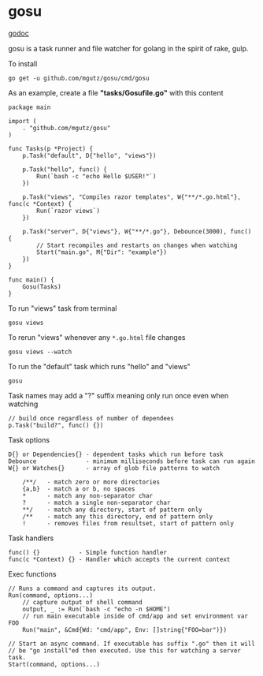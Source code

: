 # gosu

[godoc](https://godoc.org/github.com/mgutz/gosu)

gosu is a task runner and file watcher for golang in the spirit of
rake, gulp.

To install

    go get -u github.com/mgutz/gosu/cmd/gosu

As an example, create a file **"tasks/Gosufile.go"** with this content

    package main

    import (
        . "github.com/mgutz/gosu"
    )

    func Tasks(p *Project) {
        p.Task("default", D{"hello", "views"})

        p.Task("hello", func() {
            Run(`bash -c "echo Hello $USER!"`)
        })

        p.Task("views", "Compiles razor templates", W{"**/*.go.html"}, func(c *Context) {
            Run(`razor views`)
        })

        p.Task("server", D{"views"}, W{"**/*.go"}, Debounce(3000), func() {
            // Start recompiles and restarts on changes when watching
            Start("main.go", M{"Dir": "example"})
        })
    }

    func main() {
        Gosu(Tasks)
    }

To run "views" task from terminal

    gosu views

To rerun "views" whenever any `*.go.html` file changes

    gosu views --watch

To run the "default" task which runs "hello" and "views"

    gosu

Task names may add a "?" suffix meaning only run once even when watching

    // build once regardless of number of dependees
    p.Task("build?", func() {})

Task options

    D{} or Dependencies{} - dependent tasks which run before task
    Debounce              - minimum milliseconds before task can run again
    W{} or Watches{}      - array of glob file patterns to watch

        /**/   - match zero or more directories
        {a,b}  - match a or b, no spaces
        *      - match any non-separator char
        ?      - match a single non-separator char
        **/    - match any directory, start of pattern only
        /**    - match any this directory, end of pattern only
        !      - removes files from resultset, start of pattern only

Task handlers

    func() {}           - Simple function handler
    func(c *Context) {} - Handler which accepts the current context

Exec functions

    // Runs a command and captures its output.
    Run(command, options...)
        // capture output of shell command
        output, _ := Run(`bash -c "echo -n $HOME")
        // run main executable inside of cmd/app and set environment var FOO
        Run("main", &Cmd{Wd: "cmd/app", Env: []string{"FOO=bar")})

    // Start an async command. If executable has suffix ".go" then it will
    // be "go install"ed then executed. Use this for watching a server task.
    Start(command, options...)


